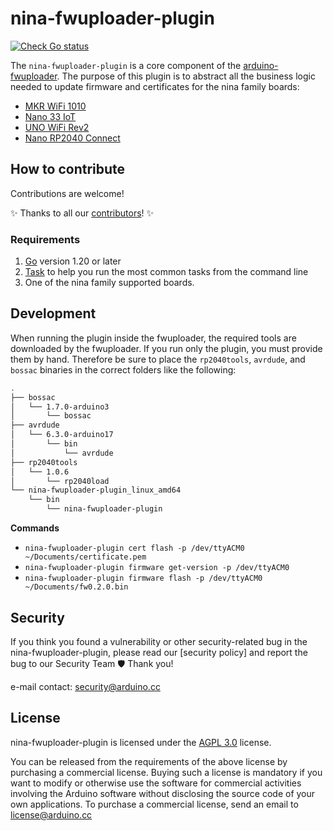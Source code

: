 # nina-fwuploader-plugin

[![Check Go status](https://github.com/arduino/nina-fwuploader-plugin/actions/workflows/check-go-task.yml/badge.svg)](https://github.com/arduino/nina-fwuploader-plugin/actions/workflows/check-go-task.yml)

The `nina-fwuploader-plugin` is a core component of the [arduino-fwuploader](https://github.com/arduino/arduino-fwuploader). The purpose of this plugin is to abstract all the
business logic needed to update firmware and certificates for the nina family boards:
- [MKR WiFi 1010](https://docs.arduino.cc/hardware/mkr-wifi-1010)
- [Nano 33 IoT](https://docs.arduino.cc/hardware/nano-33-iot)
- [UNO WiFi Rev2](https://docs.arduino.cc/hardware/uno-wifi-rev2)
- [Nano RP2040 Connect](https://docs.arduino.cc/hardware/nano-rp2040-connect)

## How to contribute

Contributions are welcome!

:sparkles: Thanks to all our [contributors](https://github.com/arduino/nina-fwuploader-plugin/graphs/contributors)! :sparkles:

### Requirements

1. [Go](https://go.dev/) version 1.20 or later
1. [Task](https://taskfile.dev/) to help you run the most common tasks from the command line
1. One of the nina family supported boards.

## Development

When running the plugin inside the fwuploader, the required tools are downloaded by the fwuploader. If you run only the plugin, you must provide them by hand.
Therefore be sure to place the `rp2040tools`, `avrdude`, and `bossac` binaries in the correct folders like the following:

```bash
.
├── bossac
│   └── 1.7.0-arduino3
│       └── bossac
├── avrdude
│   └── 6.3.0-arduino17
│       └── bin
│           └── avrdude
├── rp2040tools
│   └── 1.0.6
│       └── rp2040load
└── nina-fwuploader-plugin_linux_amd64
    └── bin
        └── nina-fwuploader-plugin
```

**Commands**

- `nina-fwuploader-plugin cert flash -p /dev/ttyACM0 ~/Documents/certificate.pem`
- `nina-fwuploader-plugin firmware get-version -p /dev/ttyACM0`
- `nina-fwuploader-plugin firmware flash -p /dev/ttyACM0 ~/Documents/fw0.2.0.bin`

## Security

If you think you found a vulnerability or other security-related bug in the nina-fwuploader-plugin, please read our [security
policy] and report the bug to our Security Team 🛡️ Thank you!

e-mail contact: security@arduino.cc

## License

nina-fwuploader-plugin is licensed under the [AGPL 3.0](LICENSE.txt) license.

You can be released from the requirements of the above license by purchasing a commercial license. Buying such a license
is mandatory if you want to modify or otherwise use the software for commercial activities involving the Arduino
software without disclosing the source code of your own applications. To purchase a commercial license, send an email to
license@arduino.cc
